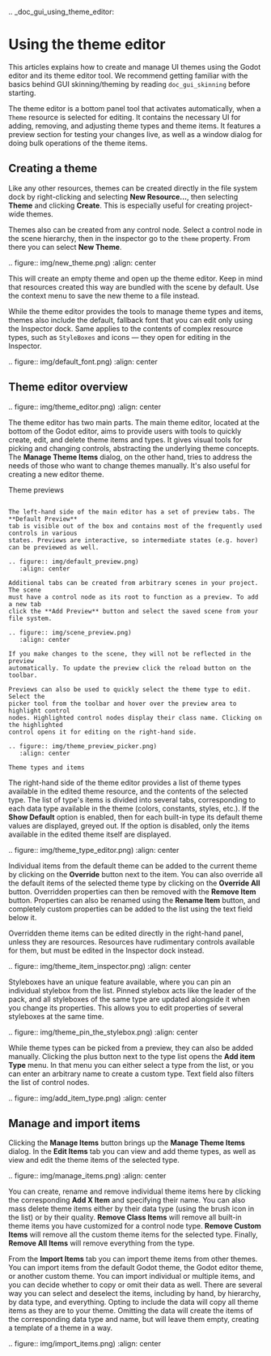 .. _doc_gui_using_theme_editor:

Using the theme editor
======================

This articles explains how to create and manage UI themes using the Godot
editor and its theme editor tool. We recommend getting familiar with the
basics behind GUI skinning/theming by reading `doc_gui_skinning` before starting.

The theme editor is a bottom panel tool that activates automatically, when
a `Theme` resource is selected for editing. It contains
the necessary UI for adding, removing, and adjusting theme types and theme
items. It features a preview section for testing your changes live, as well
as a window dialog for doing bulk operations of the theme items.

Creating a theme
----------------

Like any other resources, themes can be created directly in the file system dock
by right-clicking and selecting **New Resource...**, then selecting **Theme**
and clicking **Create**. This is especially useful for creating project-wide
themes.

Themes also can be created from any control node. Select a control node in the scene
hierarchy, then in the inspector go to the `theme` property. From there you can
select **New Theme**.

.. figure:: img/new_theme.png)
   :align: center

This will create an empty theme and open up the theme editor. Keep in mind that
resources created this way are bundled with the scene by default. Use the context
menu to save the new theme to a file instead.

While the theme editor provides the tools to manage theme types and items, themes also
include the default, fallback font that you can edit only using the Inspector dock.
Same applies to the contents of complex resource types, such as `StyleBoxes`
and icons — they open for editing in the Inspector.

.. figure:: img/default_font.png)
   :align: center

Theme editor overview
---------------------

.. figure:: img/theme_editor.png)
   :align: center

The theme editor has two main parts. The main theme editor, located at the bottom of
the Godot editor, aims to provide users with tools to quickly create, edit, and delete
theme items and types. It gives visual tools for picking and changing controls, abstracting
the underlying theme concepts. The **Manage Theme Items** dialog, on the other hand,
tries to address the needs of those who want to change themes manually. It's also
useful for creating a new editor theme.

Theme previews
~~~~~~~~~~~~~~

The left-hand side of the main editor has a set of preview tabs. The **Default Preview**
tab is visible out of the box and contains most of the frequently used controls in various
states. Previews are interactive, so intermediate states (e.g. hover) can be previewed as well.

.. figure:: img/default_preview.png)
   :align: center

Additional tabs can be created from arbitrary scenes in your project. The scene
must have a control node as its root to function as a preview. To add a new tab
click the **Add Preview** button and select the saved scene from your file system.

.. figure:: img/scene_preview.png)
   :align: center

If you make changes to the scene, they will not be reflected in the preview
automatically. To update the preview click the reload button on the toolbar.

Previews can also be used to quickly select the theme type to edit. Select the
picker tool from the toolbar and hover over the preview area to highlight control
nodes. Highlighted control nodes display their class name. Clicking on the highlighted
control opens it for editing on the right-hand side.

.. figure:: img/theme_preview_picker.png)
   :align: center

Theme types and items
~~~~~~~~~~~~~~~~~~~~~

The right-hand side of the theme editor provides a list of theme types available
in the edited theme resource, and the contents of the selected type. The list of
type's items is divided into several tabs, corresponding to each data type available
in the theme (colors, constants, styles, etc.). If the **Show Default** option is
enabled, then for each built-in type its default theme values are displayed, greyed
out. If the option is disabled, only the items available in the edited theme itself
are displayed.

.. figure:: img/theme_type_editor.png)
   :align: center

Individual items from the default theme can be added to the current theme by
clicking on the **Override** button next to the item. You can also override all
the default items of the selected theme type by clicking on the **Override All**
button. Overridden properties can then be removed with the **Remove Item** button.
Properties can also be renamed using the **Rename Item** button, and completely
custom properties can be added to the list using the text field below it.

Overridden theme items can be edited directly in the right-hand panel, unless they
are resources. Resources have rudimentary controls available for them, but must be
edited in the Inspector dock instead.

.. figure:: img/theme_item_inspector.png)
   :align: center

Styleboxes have an unique feature available, where you can pin an individual
stylebox from the list. Pinned stylebox acts like the leader of the pack, and
all styleboxes of the same type are updated alongside it when you change its
properties. This allows you to edit properties of several styleboxes at the
same time.

.. figure:: img/theme_pin_the_stylebox.png)
   :align: center

While theme types can be picked from a preview, they can also be added manually.
Clicking the plus button next to the type list opens the **Add item Type** menu.
In that menu you can either select a type from the list, or you can enter an
arbitrary name to create a custom type. Text field also filters the list of control
nodes.

.. figure:: img/add_item_type.png)
   :align: center

Manage and import items
-----------------------

Clicking the **Manage Items** button brings up the **Manage Theme Items** dialog. In
the **Edit Items** tab you can view and add theme types, as well as view and edit
the theme items of the selected type.

.. figure:: img/manage_items.png)
   :align: center

You can create, rename and remove individual theme items here by clicking the
corresponding **Add X Item** and specifying their name. You can also mass delete
theme items either by their data type (using the brush icon in the list) or by
their quality. **Remove Class Items** will remove all built-in theme items you
have customized for a control node type. **Remove Custom Items** will remove all
the custom theme items for the selected type. Finally, **Remove All Items** will
remove everything from the type.

From the **Import Items** tab you can import theme items from other themes. You can
import items from the default Godot theme, the Godot editor theme, or another custom
theme. You can import individual or multiple items, and you can decide whether to
copy or omit their data as well. There are several way you can select and deselect the
items, including by hand, by hierarchy, by data type, and everything. Opting to
include the data will copy all theme items as they are to your theme. Omitting the data
will create the items of the corresponding data type and name, but will leave them empty,
creating a template of a theme in a way.

.. figure:: img/import_items.png)
   :align: center
